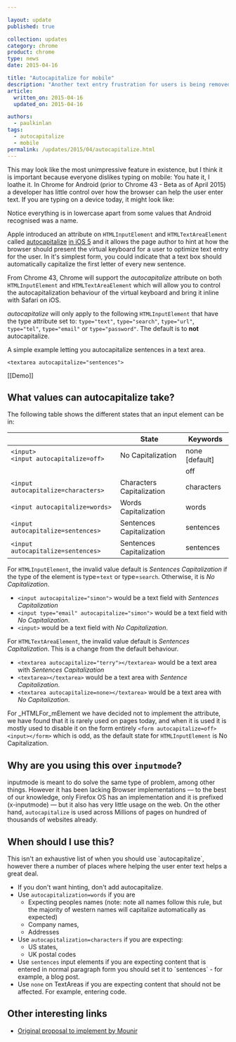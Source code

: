 ```yaml
---

layout: update
published: true

collection: updates
category: chrome
product: chrome
type: news
date: 2015-04-16

title: "Autocapitalize for mobile"
description: "Another text entry frustration for users is being removed."
article:
  written_on: 2015-04-16
  updated_on: 2015-04-16

authors:
  - paulkinlan
tags:
  - autocapitalize
  - mobile
permalink: /updates/2015/04/autocapitalize.html
---
```


This may look like the most unimpressive feature in existence, but I think it is important because everyone dislikes typing on mobile: You hate it, I loathe it. In Chrome for Android (prior to Chrome 43 -  Beta as of April 2015) a developer has little control over how the browser can  help the user enter text. If you are typing on a device today, it might look  like:


Notice everything is in lowercase apart from some values that Android recognised was a name.

Apple introduced an attribute on `HTMLInputElement` and 
`HTMLTextAreaElement` called [autocapitalize](https://developer.apple.com/library/safari/documentation/AppleApplications/Reference/SafariHTMLRef/Articles/Attributes.html#//apple_ref/doc/uid/TP40008058-autocapitalize) [in iOS 5](https://developer.apple.com/library/safari/documentation/AppleApplications/Reference/SafariHTMLRef/Articles/Attributes.html#//apple_ref/doc/uid/TP40008058-autocapitalize) 
and it allows the page author to hint at how the browser should present the 
virtual keyboard for a user to optimize text entry for the user.  In it's 
simplest form, you could indicate that a text box should automatically 
capitalize the first letter of every new sentence.

From Chrome 43, Chrome will support the _autocapitalize_ attribute on both 
`HTMLInputElement` and `HTMLTextAreaElement` which will allow you to control 
the autocapitalization behaviour of the virtual keyboard and bring it inline 
with Safari on iOS.

_autocapitalize_ will only apply to the following `HTMLInputElement` that have 
the type attribute set to: `type="text"`, `type="search"`, `type="url"`, `type="tel"`, 
`type="email"` or `type="password"`. The default is to **not** autocapitalize. 

A simple example letting you autocapitalize sentences in a text area.

`<textarea autocapitalize="sentences">`

[[Demo]]

## What values can autocapitalize take?

The following table shows the different states that an input element can be in:

<!-- TODO: Fix formatting of cells -->
<table>
<thead>
<tr>
<th></th>
<th>State</th>
<th>Keywords</th>
</tr>
</thead>
<tbody>
<tr>
<td><code>&lt;input&gt;</code><br>
<code>&lt;input autocapitalize=off&gt;</code>
</td>
<td>No Capitalization</td>
<td>none [default]</td>
</tr>
<tr>
<td></td>
<td></td>
<td>off</td>
</tr>
<tr>
<td><code>&lt;input autocapitalize=characters&gt;</code></td>
<td>Characters Capitalization</td>
<td>characters</td>
</tr>
<tr>
<td><code>&lt;input autocapitalize=words&gt;</code></td>
<td>Words Capitalization</td>
<td>words</td>
</tr>
<tr>
<td><code>&lt;input autocapitalize=sentences&gt;</code></td>
<td>Sentences Capitalization</td>
<td>sentences</td>
</tr>
<tr>
<td><code>&lt;input autocapitalize=sentences&gt;</code></td>
<td>Sentences Capitalization</td>
<td>sentences</td>
</tr>
</tbody>
</table>


For `HTMLInputElement`, the invalid value default is _Sentences Capitalization_ if the type of the element is type=`text` or type=`search`. Otherwise, it is _No Capitalization_.

*  `<input autocapitalize="simon">` would be a text field with _Sentences Capitalization_  
*  `<input type="email" autocapitalize="simon">` would be a text field with _No Capitalization_.  
*  `<input>` would be a text field with _No Capitalization_.

For `HTMLTextAreaElement`, the invalid value default is _Sentences 
Capitalization_. This is a change from the default behaviour.

*  `<textarea autocapitalize="terry"></textarea>` would be a text area with _Sentences Capitalization_  
*  `<textarea></textarea>` would be a text area with _Sentence Capitalization_.
*  `<textarea autocapitalize=none></textarea>` would be a text area with _No Capitalization_.

For _HTMLFor_mElement we have decided not to implement the attribute, we have 
found that it is rarely used on pages today, and when it is used it is mostly 
used to disable it on the form entirely `<form autocapitalize=off><input></form>`  which is odd, as the default state for `HTMLInputElement` is No Capitalization.

## Why are you using this over `inputmode`?

inputmode is meant to do solve the same type of problem, among other things. 
However it has been lacking Browser implementations &mdash; to the best of our 
knowledge, only Firefox OS has an implementation and it is prefixed 
(x-inputmode) &mdash; but it also has very little usage on the web. On the other hand, 
`autocapitalize` is used across Millions of pages on hundred of thousands of 
websites already.

## When should I use this?

This isn't an exhaustive list of when you should use \`autocapitalize\`, however 
there a number of places where helping the user enter text helps a great deal.

* If you don't want hinting, don't add autocapitalize.
* Use `autocapitalization=words` if you are 
    * Expecting peoples names (note: note all names follow this rule, but the 
      majority of western names will capitalize automatically as expected)
    * Company names,
    * Addresses
* Use `autocapitalization=characters` if you are expecting:
    * US states,
    * UK postal codes
* Use `sentences` input elements if you are expecting content 
  that is entered in normal paragraph form you should set it to \`sentences\` - for example, a blog post.
* Use `none` on TextAreas if you are expecting content that should not be affected.  For example, entering code. 

## Other interesting links

* [Original proposal to implement by Mounir](https://github.com/mounirlamouri/html-autocapitalize/blob/master/proposal.md)